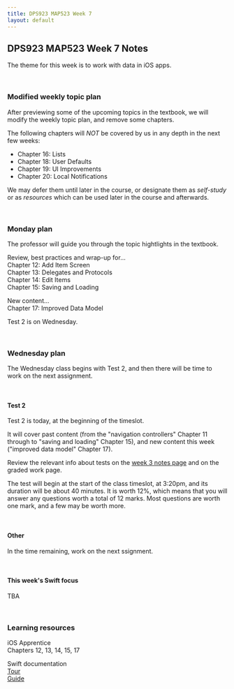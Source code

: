 ```yaml
---
title: DPS923 MAP523 Week 7
layout: default
---
```


## DPS923 MAP523 Week 7 Notes

The theme for this week is to work with data in iOS apps. 

<br>

### Modified weekly topic plan

After previewing some of the upcoming topics in the textbook, we will modify the weekly topic plan, and remove some chapters. 

The following chapters will *NOT* be covered by us in any depth in the next few weeks:
* Chapter 16: Lists  
* Chapter 18: User Defaults
* Chapter 19: UI Improvements
* Chapter 20: Local Notifications  

We may defer them until later in the course, or designate them as *self-study* or as *resources* which can be used later in the course and afterwards. 

<br>

### Monday plan

The professor will guide you through the topic hightlights in the textbook. 

Review, best practices and wrap-up for...  
Chapter 12: Add Item Screen  
Chapter 13: Delegates and Protocols  
Chapter 14: Edit Items  
Chapter 15: Saving and Loading  

New content...  
Chapter 17: Improved Data Model

Test 2 is on Wednesday.

<br>

### Wednesday plan

The Wednesday class begins with Test 2, and then there will be time to work on the next assignment. 

<br>

#### Test 2

Test 2 is today, at the beginning of the timeslot.

It will cover past content (from the "navigation controllers" Chapter 11 through to "saving and loading" Chapter 15), and new content this week ("improved data model" Chapter 17). 

Review the relevant info about tests on the [week 3 notes page](week03#practice-test) and on the graded work page.

The test will begin at the start of the class timeslot, at 3:20pm, and its duration will be about 40 minutes. It is worth 12%, which means that you will answer any questions worth a total of 12 marks. Most questions are worth one mark, and a few may be worth more.

<br>

#### Other

In the time remaining, work on the next ssignment.

<br>

#### This week's Swift focus

TBA

<br>

### Learning resources

iOS Apprentice  
Chapters 12, 13, 14, 15, 17

Swift documentation  
[Tour](https://docs.swift.org/swift-book/GuidedTour/GuidedTour.html)  
[Guide](https://docs.swift.org/swift-book/LanguageGuide/TheBasics.html)

<br>
